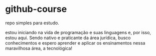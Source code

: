 # github-course
repo simples para estudo.

estou iniciando na vida de programação e suas linguagens e, por isso, estou aqui. Sendo nativo e praticante da área jurídica, busco 
conhecimentos e espero aprender e aplicar os ensinamentos nessa maravilhosa área, a tecnológica!
